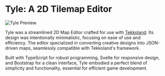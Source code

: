 # Tyle: A 2D Tilemap Editor

![Tyle Preview](/img/tyle.png)

Tyle was a streamlined 2D Map Editor crafted for use with [Tekkoland](/project/tekkoland). Its design was intentionally minimalistic, focusing on ease of use and efficiency.
The editor specialized in converting creative designs into JSON-driven maps, seamlessly compatible with Tekkoland's framework.

Built with TypeScript for robust programming, Svelte for responsive design, and Bootstrap for a clean interface, 
Tyle embodied a perfect blend of simplicity and functionality, essential for efficient game development.
